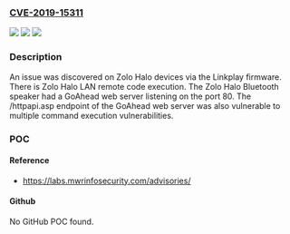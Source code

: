 ### [CVE-2019-15311](https://cve.mitre.org/cgi-bin/cvename.cgi?name=CVE-2019-15311)
![](https://img.shields.io/static/v1?label=Product&message=n%2Fa&color=blue)
![](https://img.shields.io/static/v1?label=Version&message=n%2Fa&color=blue)
![](https://img.shields.io/static/v1?label=Vulnerability&message=n%2Fa&color=brighgreen)

### Description

An issue was discovered on Zolo Halo devices via the Linkplay firmware. There is Zolo Halo LAN remote code execution. The Zolo Halo Bluetooth speaker had a GoAhead web server listening on the port 80. The /httpapi.asp endpoint of the GoAhead web server was also vulnerable to multiple command execution vulnerabilities.

### POC

#### Reference
- https://labs.mwrinfosecurity.com/advisories/

#### Github
No GitHub POC found.

